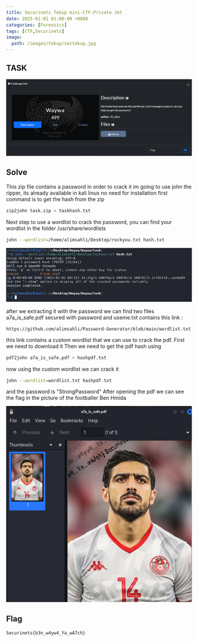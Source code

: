 ```yaml
---
title: Securinets Tekup mini-CTF:Private Jet
date: 2025-01-01 01:00:00 +0800
categories: [Forensics]
tags: [CTF,Securinets]
image:
  path: /images/tekup/sectekup.jpg
---
```

## TASK 

  <img src="/images/tekup/waywa/task.png" alt="Securinets" style="width: auto; height: auto; margin-right: 10%;" />

## Solve 
This zip file contains a password in order to crack it im going to use john the ripper, its already available in kali linux no need for installation 
first command is to get the hash from the zip

```bash
zip2john task.zip > taskhash.txt
```
Next step to use a wordlist to crack the password, you can find your wordlist in the folder /usr/share/wordlists 

```bash
john --wordlist=/home/alimsahli/Desktop/rockyou.txt hash.txt
```

  <img src="/images/tekup/waywa/pss.png" alt="Securinets" style="width: auto; height: auto; margin-right: 10%;" />

after we extracting it with the password we can find two files a7a_is_safe.pdf secured with password and useme.txt contains this link :
```
https://github.com/alimsahli/Password-Generator/blob/main/wordlist.txt
```
this link contains a custom wordlist that we can use to crack the pdf.
First we need to download it
Then we need to get the pdf hash using
```bash
pdf2john a7a_is_safe.pdf > hashpdf.txt
```
now using the custom wordlist we can crack it 
```bash
john --wordlist=wordlist.txt hashpdf.txt
```
and the password is "StrongPassword"
After opening the pdf we can see the flag in the picture of the footballer Ben Hmida

  <img src="/images/tekup/waywa/waywa.png" alt="Securinets" style="width: auto; height: auto; margin-right: 10%;" />

## Flag

```
Securinets{b3n_w4yw4_Ya_wA7ch}
```